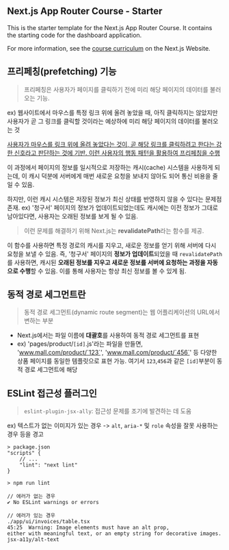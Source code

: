 ## Next.js App Router Course - Starter

This is the starter template for the Next.js App Router Course. It contains the starting code for the dashboard application.

For more information, see the [course curriculum](https://nextjs.org/learn) on the Next.js Website.

## 프리페칭(prefetching) 기능
> 프리페칭은 사용자가 페이지를 클릭하기 전에 미리 해당 페이지의 데이터를 불러오는 기능. 

ex) 웹사이트에서 마우스를 특정 링크 위에 올려 놓았을 때, 아직 클릭하지는 않았지만 사용자가 곧 그 링크를 클릭할 것이라는 예상하에 미리 해당 페이지의 데이터를 불러오는 것

<u>사용자가 마우스를 링크 위에 올려 놓았다는 것이, 곧 해당 링크를 클릭하려고 한다는 강한 신호라고 판단하는 것에 기반. 이런 사용자의 행동 패턴을 활용하여 프리페칭을 수행</u>

이 과정에서 페이지의 정보를 일시적으로 저장하는 캐시(cache) 시스템을 사용하게 되는데, 이 캐시 덕분에 서버에게 매번 새로운 요청을 보내지 않아도 되어 통신 비용을 줄일 수 있음.

하지만, 이런 캐시 시스템은 저장된 정보가 최신 상태를 반영하지 않을 수 있다는 문제점 존재.
ex)  '청구서' 페이지의 정보가 업데이트되었는데도 캐시에는 이전 정보가 그대로 남아있다면, 사용자는 오래된 정보를 보게 될 수 있음.

> 이런 문제를 해결하기 위해 Next.js는 **revalidatePath**라는 함수를 제공. 

이 함수를 사용하면 특정 경로의 캐시를 지우고, 새로운 정보를 얻기 위해 서버에 다시 요청을 보낼 수 있음. 즉, '청구서' 페이지의 **정보가 업데이트**되었을 때 `revalidatePath`를 사용하면, 캐시된 **오래된 정보를 지우고 새로운 정보를 서버에 요청하는 과정을 자동으로 수행**할 수 있음. 이를 통해 사용자는 항상 최신 정보를 볼 수 있게 됨.



## 동적 경로 세그먼트란
> 동적 경로 세그먼트(dynamic route segment)는 웹 어플리케이션의 URL에서 변하는 부분
- Next.js에서는 파일 이름에 **대괄호**를 사용하여 동적 경로 세그먼트를 표현
- ex) 'pages/product/`[id]`.js'라는 파일을 만들면, 'www.mall.com/product/`123`', 'www.mall.com/product/`456`' 등 다양한 상품 페이지를 동일한 템플릿으로 표현 가능. 여기서 `123`,`456`과 같은 `[id]`부분이 동적 경로 세그먼트에 해당


## ESLint 접근성 플러그인
> `eslint-plugin-jsx-ally`: 접근성 문제를 조기에 발견하는 데 도움

ex) 텍스트가 없는 이미지가 있는 경우 -> `alt`, `aria-*` 및 `role` 속성을 잘못 사용하는 경우 등을 경고

```
> package.json
"scripts" {
    // ...
    "lint": "next lint"
}

> npm run lint

// 에러가 없는 경우
✔ No ESLint warnings or errors

// 에러가 있는 경우
./app/ui/invoices/table.tsx
45:25  Warning: Image elements must have an alt prop,
either with meaningful text, or an empty string for decorative images. jsx-a11y/alt-text
```